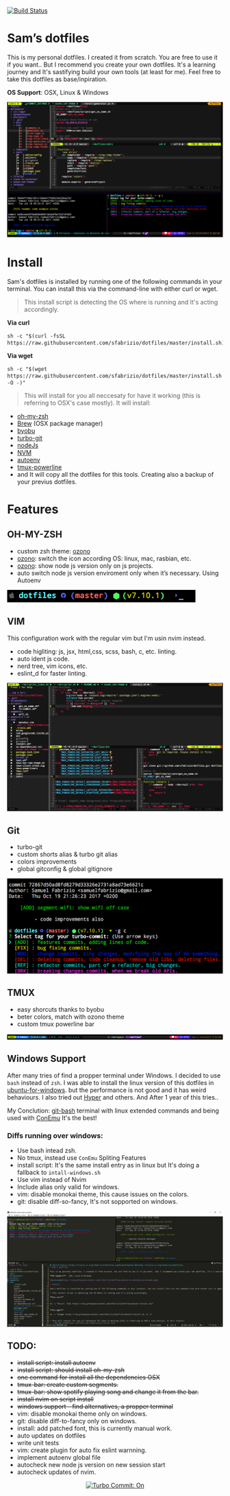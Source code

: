 [![Build Status](https://travis-ci.org/sfabrizio/dotfiles.svg?branch=master)](https://travis-ci.org/sfabrizio/dotfiles)
# Sam’s dotfiles

This is my personal dotfiles. I created it from scratch. You are free to use it if you want.. But I recommend you create your own dotfiles. It's a learning journey and It's sastifying build your own tools (at least for me). Feel free to take this dotfiles as base/inpiration.

**OS Support**:  OSX, Linux & Windows

![preview](screenshots/preview3.png)

# Install

Sam's dotfiles is installed by running one of the following commands in your terminal. You can install this via the command-line with either curl or wget.

> This install script is detecting the OS where is running and It's acting accordingly.

**Via curl**

```
sh -c "$(curl -fsSL https://raw.githubusercontent.com/sfabrizio/dotfiles/master/install.sh)"
```

**Via wget**
```
sh -c "$(wget https://raw.githubusercontent.com/sfabrizio/dotfiles/master/install.sh -O -)"
```

> This will install for you all neccesaty for have it working (this is referring to OSX's case mostly). It will install:
  - [oh-my-zsh](https://github.com/robbyrussell/oh-my-zsh)
  - [Brew](https://brew.sh/)  (OSX package manager)
  - [byobu](http://byobu.co/)
  - [turbo-git](https://github.com/labs-js/turbo-git)
  - [nodeJs](https://nodejs.org/en/)
  - [NVM](https://github.com/creationix/nvm)
  - [autoenv](https://github.com/kennethreitz/autoenv)
  - [tmux-powerline](https://github.com/erikw/tmux-powerline)
  - and It will copy all the dotfiles for this tools. Creating also a backup of your previus dotfiles.


# Features

## OH-MY-ZSH
- custom zsh theme: [ozono](https://github.com/sfabrizio/ozono-zsh-theme)
- [ozono](https://github.com/sfabrizio/ozono-zsh-theme): switch the icon according OS: linux, mac, rasbian, etc.
- [ozono](https://github.com/sfabrizio/ozono-zsh-theme): show node js version only on js projects.
- auto switch node js version enviroment only when it’s necessary. Using Autoenv

![ozono](screenshots/ozono.png)

## VIM

This configuration work with the regular vim but I'm usin nvim instead.

- code higliting: js, jsx, html,css, scss, bash, c, etc. linting.
- auto ident js code.
- nerd tree, vim icons, etc.
- eslint_d for faster linting.

![vim](screenshots/vim.png)

## Git

- turbo-git
- custom shorts alias & turbo git alias
- colors improvements
- global gitconfig & global gitignore

![git](screenshots/turbo-git.png)

## TMUX

- easy shorcuts thanks to byobu
- beter colors, match with ozono theme
- custom tmux powerline bar

![tmux](screenshots/tmux-bar.png)


## Windows Support

After many tries of find a propper terminal under Windows. I decided to use `bash` instead of `zsh`.
I was able to install the linux version of this dotfiles in [ubuntu-for-windows](https://docs.microsoft.com/en-us/windows/wsl/install-win10). but the performance is not good and it has weird behaviours. I also tried out [Hyper](https://hyper.is/) and others. And After 1 year of this tries..

My Conclution: [git-bash](https://gitforwindows.org/) terminal with linux extended commands and being used with [ConEmu](https://conemu.github.io/en/Downloads.html) It's the best!

### Diffs running over windows:

- Use bash intead zsh.
- No tmux, instead use `ConEmu` Spliting Features
- install script: It's the same install entry as in linux but It's doing a fallback to `intall-windows.sh`
- Use vim instead of Nvim
- Include alias only valid for windows.
- vim: disable monokai theme, this cause issues on the colors.
- git: disable diff-so-fancy, It's not sopported on windows.

![windows-terminal](screenshots/windows-terminal.png)



## TODO:
- ~~install script: install autoenv~~
- ~~install script: should install oh-my-zsh~~
- ~~one command for install all the dependencies OSX~~
- ~~tmux-bar: create custom segments.~~
- ~~tmux-bar: show spotify playing song and change it from the bar.~~
- ~~install nvim on script install~~
- ~~windows support - find alternatives, a propper terminal~~
- vim: disable monokai theme only on windows.
- git: disable diff-to-fancy only on windows.
- install: add patched font, this is currently manual work.
- auto updates on dotfiles
- write unit tests
- vim: create plugin for auto fix eslint warnning.
- implement autoenv global file
- autocheck new node js version on new session start
- autocheck updates of nvim.

<p align="center">
  <a href="https://github.com/labs-js/turbo-git/blob/develop/README.md"><img src="https://img.shields.io/badge/Turbo_Commit-on-3DD1F2.svg" alt="Turbo Commit: On"/></a>
</p>
